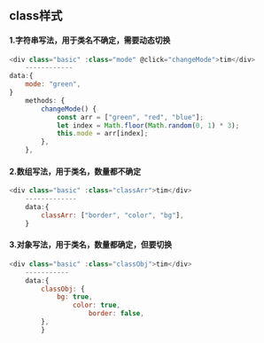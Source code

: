 ## class样式

#### 1.字符串写法，用于类名不确定，需要动态切换

```js
<div class="basic" :class="mode" @click="changeMode">tim</div>
    ------------
data:{
    mode: "green",
}
    methods: {
        changeMode() {
            const arr = ["green", "red", "blue"];
            let index = Math.floor(Math.random(0, 1) * 3);
            this.mode = arr[index];
        },
    },
```

#### 2.数组写法，用于类名，数量都不确定

```js
<div class="basic" :class="classArr">tim</div>
    -------------
    data:{
        classArr: ["border", "color", "bg"],
    }    
```

#### 3.对象写法，用于类名，数量都确定，但要切换

``````js
<div class="basic" :class="classObj">tim</div>
    -----------
    data:{
        classObj: {
            bg: true,
                color: true,
                    border: false,
        },
        }    
``````



